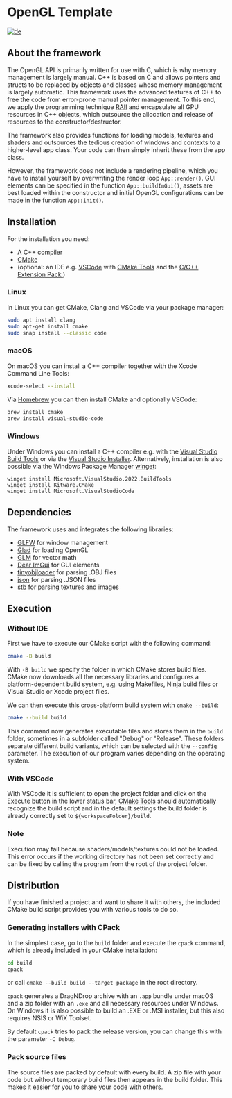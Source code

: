# OpenGL Template
[![de](https://img.shields.io/badge/lang-de-red.svg)](README.de.md)

## About the framework
The OpenGL API is primarily written for use with C, which is why memory management is largely manual. C++ is based on C and allows pointers and structs to be replaced by objects and classes whose memory management is largely automatic. This framework uses the advanced features of C++ to free the code from error-prone manual pointer management. To this end, we apply the programming technique [RAII](https://de.wikipedia.org/wiki/Ressourcenbelegung_ist_Initialisierung) and encapsulate all GPU resources in C++ objects, which outsource the allocation and release of resources to the constructor/destructor.

The framework also provides functions for loading models, textures and shaders and outsources the tedious creation of windows and contexts to a higher-level app class. Your code can then simply inherit these from the app class.

However, the framework does not include a rendering pipeline, which you have to install yourself by overwriting the render loop `App::render()`. GUI elements can be specified in the function `App::buildImGui()`, assets are best loaded within the constructor and initial OpenGL configurations can be made in the function `App::init()`.

## Installation
For the installation you need:
* A C++ compiler
* [CMake](https://cmake.org)
* (optional: an IDE e.g. [VSCode](https://code.visualstudio.com) with [CMake Tools](https://marketplace.visualstudio.com/items?itemName=ms-vscode.cmake-tools) and the [C/C++ Extension Pack
](https://marketplace.visualstudio.com/items?itemName=ms-vscode.cpptools-extension-pack))

### Linux
In Linux you can get CMake, Clang and VSCode via your package manager:

```sh
sudo apt install clang 
sudo apt-get install cmake
sudo snap install --classic code
```

### macOS
On macOS you can install a C++ compiler together with the Xcode Command Line Tools:

```sh
xcode-select --install
```

Via [Homebrew](https://brew.sh) you can then install CMake and optionally VSCode:

```sh
brew install cmake
brew install visual-studio-code
```

### Windows
Under Windows you can install a C++ compiler e.g. with the [Visual Studio Build Tools](https://visualstudio.microsoft.com/downloads/#build-tools-for-visual-studio-2022) or via the [Visual Studio Installer](https://visualstudio.microsoft.com/downloads/#visual-studio-community-2022). Alternatively, installation is also possible via the Windows Package Manager [winget](https://learn.microsoft.com/de-de/windows/package-manager/winget/):

```
winget install Microsoft.VisualStudio.2022.BuildTools
winget install Kitware.CMake
winget install Microsoft.VisualStudioCode
```

## Dependencies
The framework uses and integrates the following libraries:
- [GLFW](https://github.com/glfw/glfw) for window management
- [Glad](https://github.com/Dav1dde/glad) for loading OpenGL
- [GLM](https://github.com/g-truc/glm) for vector math
- [Dear ImGui](https://github.com/ocornut/imgui) for GUI elements
- [tinyobjloader](https://github.com/tinyobjloader/tinyobjloader) for parsing .OBJ files
- [json](https://github.com/nlohmann/json) for parsing .JSON files
- [stb](https://github.com/nothings/stb) for parsing textures and images

## Execution

### Without IDE
First we have to execute our CMake script with the following command:

```sh
cmake -B build
```

With ``-B build`` we specify the folder in which CMake stores build files. CMake now downloads all the necessary libraries and configures a platform-dependent build system, e.g. using Makefiles, Ninja build files or Visual Studio or Xcode project files.

We can then execute this cross-platform build system with `cmake --build`:

```sh
cmake --build build
```

This command now generates executable files and stores them in the `build` folder, sometimes in a subfolder called "Debug" or "Release". These folders separate different build variants, which can be selected with the `--config` parameter.
The execution of our program varies depending on the operating system.

### With VSCode
With VSCode it is sufficient to open the project folder and click on the Execute button in the lower status bar, [CMake Tools](https://marketplace.visualstudio.com/items?itemName=ms-vscode.cmake-tools) should automatically recognize the build script and in the default settings the build folder is already correctly set to `${workspaceFolder}/build`.

### Note
Execution may fail because shaders/models/textures could not be loaded. This error occurs if the working directory has not been set correctly and can be fixed by calling the program from the root of the project folder.

## Distribution
If you have finished a project and want to share it with others, the included CMake build script provides you with various tools to do so.

### Generating installers with CPack
In the simplest case, go to the `build` folder and execute the `cpack` command, which is already included in your CMake installation:

```sh
cd build
cpack
```

or call `cmake --build build --target package` in the root directory.

`cpack` generates a DragNDrop archive with an `.app` bundle under macOS and a zip folder with an `.exe` and all necessary resources under Windows. On Windows it is also possible to build an .EXE or .MSI installer, but this also requires NSIS or WiX Toolset.

By default `cpack` tries to pack the release version, you can change this with the parameter `-C Debug`.

### Pack source files

The source files are packed by default with every build. A zip file with your code but without temporary build files then appears in the build folder. This makes it easier for you to share your code with others.